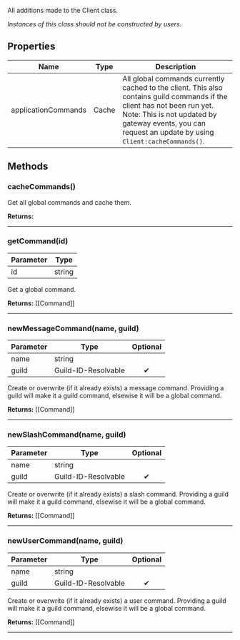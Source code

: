 All additions made to the Client class.

*Instances of this class should not be constructed by users.*

## Properties

| Name | Type | Description |
|-|-|-|
| applicationCommands | Cache | All global commands currently cached to the client. This also contains guild commands if the client has not been run yet. Note: This is not updated by gateway events, you can request an update by using `Client:cacheCommands()`. |

## Methods

### cacheCommands()

Get all global commands and cache them.

**Returns:** 

----

### getCommand(id)

| Parameter | Type |
|-|-|
| id | string |

Get a global command.

**Returns:** [[Command]]

----

### newMessageCommand(name, guild)

| Parameter | Type | Optional |
|-|-|:-:|
| name | string |  |
| guild | Guild-ID-Resolvable | ✔ |

Create or overwrite (if it already exists) a message command. Providing a guild will make it a guild command, elsewise it will be a global command.

**Returns:** [[Command]]

----

### newSlashCommand(name, guild)

| Parameter | Type | Optional |
|-|-|:-:|
| name | string |  |
| guild | Guild-ID-Resolvable | ✔ |

Create or overwrite (if it already exists) a slash command. Providing a guild will make it a guild command, elsewise it will be a global command.

**Returns:** [[Command]]

----

### newUserCommand(name, guild)

| Parameter | Type | Optional |
|-|-|:-:|
| name | string |  |
| guild | Guild-ID-Resolvable | ✔ |

Create or overwrite (if it already exists) a user command. Providing a guild will make it a guild command, elsewise it will be a global command.

**Returns:** [[Command]]

----

